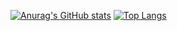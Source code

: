 [![Anurag's GitHub stats](https://github-readme-stats.vercel.app/api?username=mattix7771&show_icons=true&hide_rank=false&line_width=250&include_all_commits=true
)](https://github.com/anuraghazra/github-readme-stats)
[![Top Langs](https://github-readme-stats.vercel.app/api/top-langs/?username=anuraghazra&langs_count=5&layout=compact&card_width=250)](https://github.com/anuraghazra/github-readme-stats)